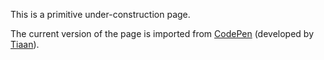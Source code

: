 This is a primitive under-construction page.

The current version of the page is imported from [CodePen](https://codepen.io/tiaan/pen/QKmyzr) (developed by [Tiaan](https://codepen.io/tiaan)).
